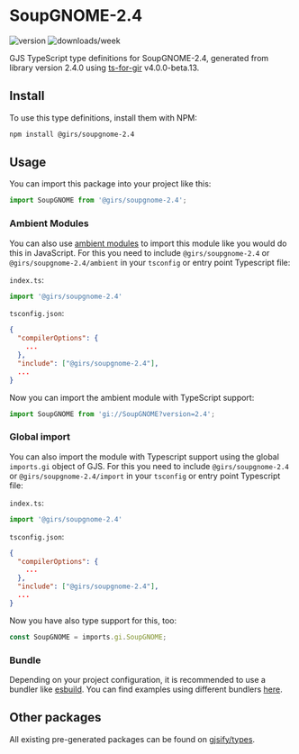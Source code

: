 
# SoupGNOME-2.4

![version](https://img.shields.io/npm/v/@girs/soupgnome-2.4)
![downloads/week](https://img.shields.io/npm/dw/@girs/soupgnome-2.4)


GJS TypeScript type definitions for SoupGNOME-2.4, generated from library version 2.4.0 using [ts-for-gir](https://github.com/gjsify/ts-for-gir) v4.0.0-beta.13.


## Install

To use this type definitions, install them with NPM:
```bash
npm install @girs/soupgnome-2.4
```

## Usage

You can import this package into your project like this:
```ts
import SoupGNOME from '@girs/soupgnome-2.4';
```

### Ambient Modules

You can also use [ambient modules](https://github.com/gjsify/ts-for-gir/tree/main/packages/cli#ambient-modules) to import this module like you would do this in JavaScript.
For this you need to include `@girs/soupgnome-2.4` or `@girs/soupgnome-2.4/ambient` in your `tsconfig` or entry point Typescript file:

`index.ts`:
```ts
import '@girs/soupgnome-2.4'
```

`tsconfig.json`:
```json
{
  "compilerOptions": {
    ...
  },
  "include": ["@girs/soupgnome-2.4"],
  ...
}
```

Now you can import the ambient module with TypeScript support: 

```ts
import SoupGNOME from 'gi://SoupGNOME?version=2.4';
```

### Global import

You can also import the module with Typescript support using the global `imports.gi` object of GJS.
For this you need to include `@girs/soupgnome-2.4` or `@girs/soupgnome-2.4/import` in your `tsconfig` or entry point Typescript file:

`index.ts`:
```ts
import '@girs/soupgnome-2.4'
```

`tsconfig.json`:
```json
{
  "compilerOptions": {
    ...
  },
  "include": ["@girs/soupgnome-2.4"],
  ...
}
```

Now you have also type support for this, too:

```ts
const SoupGNOME = imports.gi.SoupGNOME;
```

### Bundle

Depending on your project configuration, it is recommended to use a bundler like [esbuild](https://esbuild.github.io/). You can find examples using different bundlers [here](https://github.com/gjsify/ts-for-gir/tree/main/examples).

## Other packages

All existing pre-generated packages can be found on [gjsify/types](https://github.com/gjsify/types).

